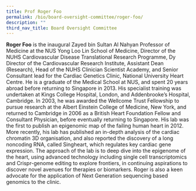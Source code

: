 ```yaml
---
title: Prof Roger Foo
permalink: /bio/board-oversight-committee/roger-foo/
description: ""
third_nav_title: Board Oversight Committee
---
```

**Roger Foo** is the inaugural Zayed bin Sultan Al Nahyan Professor of Medicine at the NUS Yong Loo Lin School of Medicine, Director of the NUHS Cardiovascular Disease Translational Research Programme, Dy Director of the Cardiovascular Research Institute, Assistant Dean (Research), Head of the NUHS Clinician Scientist Academy, and Senior Consultant lead for the Cardiac Genetics Clinic, National University Heart Centre. He is a graduate of the Medical School at NUS, and spent 20 years abroad before returning to Singapore in 2013. His specialist training was undertaken at Kings College Hospital, London, and Addenbrooke’s Hospital, Cambridge. In 2003, he was awarded the Wellcome Trust Fellowship to pursue research at the Albert Einstein College of Medicine, New York, and returned to Cambridge in 2006 as a British Heart Foundation Fellow and Consultant Physician, before eventually returning to Singapore. His lab was the first to publish an epigenomic map of the failing human heart in 2012. More recently, his lab has published an in-depth analysis of the cardiac chromatin 3D organisation, and also reported the discovery of a long noncoding RNA, called Singheart, which regulates key cardiac gene expression. The approach of the lab is to deep dive into the epigenome of the heart, using advanced technology including single cell transcriptomics and Crispr-genome editing to explore frontiers, in continuing aspirations to discover novel avenues for therapies or biomarkers. Roger is also a keen advocate for the application of Next Generation sequencing based genomics to the clinic.